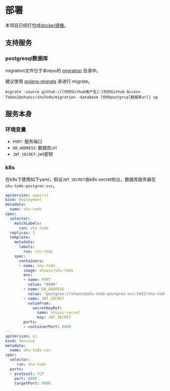 # 部署
本项目已经打包成[docker镜像](https://hub.docker.com/r/longfangsong/shu-todo)。
## 支持服务
### postgresql数据库
migration文件位于本repo的 [migration](https://github.com/shuosc/shuTodo/tree/master/migration) 目录中。

建议使用 [golang-migrate](https://github.com/golang-migrate/migrate) 来进行 migrate。
```shell
migrate -source github://[你的Github用户名]:[你的Github Access Token]@shuosc/shuTodo/migration -database [你的postgrsql数据库url] up
```
## 服务本身
### 环境变量
- `PORT`: 服务端口
- `DB_ADDRESS`: 数据库url
- `JWT_SECRET`: jwt密钥
### k8s
在k8s下使用如下yaml，假设`JWT_SECRET`由k8s secret给出，数据库服务器在`shu-todo-postgres-svc`。
```yaml
apiVersion: apps/v1
kind: Deployment
metadata:
  name: shu-todo
spec:
  selector:
    matchLabels:
      run: shu-todo
  replicas: 1
  template:
    metadata:
      labels:
        run: shu-todo
    spec:
      containers:
      - name: shu-todo
        image: shuosc/shu-todo
        env:
        - name: PORT
          value: "8000"
        - name: DB_ADDRESS
          value: "postgres://shuosc@shu-todo-postgres-svc:5432/shu-todo?sslmode=disable"
        - name: JWT_SECRET
          valueFrom:
            secretKeyRef:
              name: shuosc-secret
              key: JWT_SECRET
        ports:
        - containerPort: 8000
---
apiVersion: v1
kind: Service
metadata:
  name: shu-todo-svc
spec:
  selector:
     run: shu-todo
  ports:
  - protocol: TCP
    port: 8000
    targetPort: 8000
```